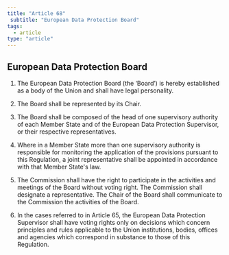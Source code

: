 ```yaml
---
title: "Article 68"
 subtitle: "European Data Protection Board"
tags:
  - article
type: "article"
---
```

## European Data Protection Board

1. The European Data Protection Board (the ‘Board’) is hereby established as a body of the Union and shall have legal personality.

2. The Board shall be represented by its Chair.

3. The Board shall be composed of the head of one supervisory authority of each Member State and of the European Data Protection Supervisor, or their respective representatives.

4. Where in a Member State more than one supervisory authority is responsible for monitoring the application of the provisions pursuant to this Regulation, a joint representative shall be appointed in accordance with that Member State's law.

5. The Commission shall have the right to participate in the activities and meetings of the Board without voting right. The Commission shall designate a representative. The Chair of the Board shall communicate to the Commission the activities of the Board.

6. In the cases referred to in Article 65, the European Data Protection Supervisor shall have voting rights only on decisions which concern principles and rules applicable to the Union institutions, bodies, offices and agencies which correspond in substance to those of this Regulation.
